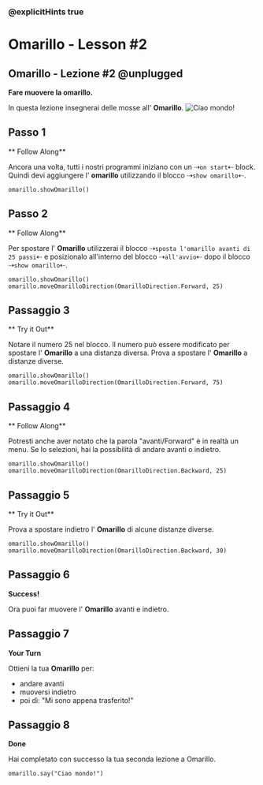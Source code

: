 ### @explicitHints true

# Omarillo - Lesson #2

## Omarillo - Lezione #2 @unplugged
**Fare muovere la omarillo.**

In questa lezione insegnerai delle mosse all' **Omarillo**.
![Ciao mondo!](https://github.com/Mr-Coxall/makecode-arcade-omarillo-logo-lesson2/raw/main/assets/move_screenshot.png)

## Passo 1
** Follow Along**

Ancora una volta, tutti i nostri programmi iniziano con un ⇢``on start``⇠ block. Quindi devi aggiungere l' **omarillo** utilizzando il blocco ⇢``show omarillo``⇠.
```blocks
omarillo.showOmarillo()
```

## Passo 2
** Follow Along**

Per spostare l' **Omarillo** utilizzerai il blocco ⇢``sposta l'omarillo avanti di 25 passi``⇠ e posizionalo all'interno del blocco ⇢``all'avvio``⇠ dopo il blocco ⇢``show omarillo``⇠.
```blocks
omarillo.showOmarillo()
omarillo.moveOmarilloDirection(OmarilloDirection.Forward, 25)
```

## Passaggio 3
** Try it Out**

Notare il numero 25 nel blocco. Il numero può essere modificato per spostare l' **Omarillo** a una distanza diversa. Prova a spostare l' **Omarillo** a distanze diverse.
```blocks
omarillo.showOmarillo()
omarillo.moveOmarilloDirection(OmarilloDirection.Forward, 75)
```

## Passaggio 4
** Follow Along**

Potresti anche aver notato che la parola "avanti/Forward" è in realtà un menu. Se lo selezioni, hai la possibilità di andare avanti o indietro.
```blocks
omarillo.showOmarillo()
omarillo.moveOmarilloDirection(OmarilloDirection.Backward, 25)
```

## Passaggio 5
** Try it Out**

Prova a spostare indietro l' **Omarillo** di alcune distanze diverse.
```blocks
omarillo.showOmarillo()
omarillo.moveOmarilloDirection(OmarilloDirection.Backward, 30)
```

## Passaggio 6
**Success!**

Ora puoi far muovere l' **Omarillo** avanti e indietro.

## Passaggio 7
**Your Turn**

Ottieni la tua **Omarillo** per:
- andare avanti
- muoversi indietro
- poi dì: "Mi sono appena trasferito!"

## Passaggio 8
**Done**

Hai completato con successo la tua seconda lezione a Omarillo.

```ghost
omarillo.say("Ciao mondo!")
```
